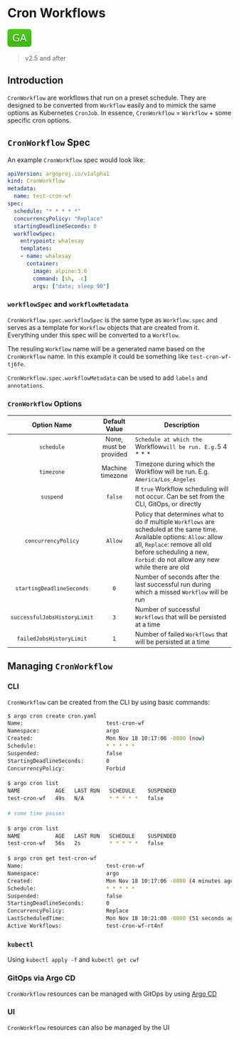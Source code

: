 # Cron Workflows

![GA](assets/ga.svg)

> v2.5 and after

## Introduction

`CronWorkflow` are workflows that run on a preset schedule. They are designed to be converted from `Workflow` easily and to mimick the same options as Kubernetes `CronJob`. In essence, `CronWorkflow` = `Workflow` + some specific cron options.

## `CronWorkflow` Spec

An example `CronWorkflow` spec would look like:

```yaml
apiVersion: argoproj.io/v1alpha1
kind: CronWorkflow
metadata:
  name: test-cron-wf
spec:
  schedule: "* * * * *"
  concurrencyPolicy: "Replace"
  startingDeadlineSeconds: 0
  workflowSpec:
    entrypoint: whalesay
    templates:
    - name: whalesay
      container:
        image: alpine:3.6
        command: [sh, -c]
        args: ["date; sleep 90"]
```

### `workflowSpec` and `workflowMetadata`

`CronWorkflow.spec.workflowSpec` is the same type as `Workflow.spec` and serves as a template for `Workflow` objects that are created from it. Everything under this spec will be converted to a `Workflow`.

The resuling `Workflow` name will be a generated name based on the `CronWorkflow` name. In this example it could be something like `test-cron-wf-tj6fe`.

`CronWorkflow.spec.workflowMetadata` can be used to add `labels` and `annotations`.

### `CronWorkflow` Options

|          Option Name         |      Default Value     | Description                                                                                                                                                                                                                            |
|:----------------------------:|:----------------------:|----------------------------------------------------------------------------------------------------------------------------------------------------------------------------------------------------------------------------------------|
|          `schedule`          | None, must be provided | `Schedule at which the `Workflow` will be run. E.g. `5 4 * * *                                                                                                                                                                         |
|          `timezone`          |    Machine timezone    | Timezone during which the Workflow will be run. E.g. `America/Los_Angeles`                                                                                                                                                             |
|           `suspend`          |         `false`        | If `true` Workflow scheduling will not occur. Can be set from the CLI, GitOps, or directly                                                                                                                                             |
|      `concurrencyPolicy`     |         `Allow`        | Policy that determines what to do if multiple `Workflows` are scheduled at the same time. Available options: `Allow`: allow all, `Replace`: remove all old before scheduling a new, `Forbid`: do not allow any new while there are old |
| `startingDeadlineSeconds`    |           `0`          | Number of seconds after the last successful run during which a missed `Workflow` will be run                                                                                                                                           |
| `successfulJobsHistoryLimit` |           `3`          | Number of successful `Workflows` that will be persisted at a time                                                                                                                                                                      |
| `failedJobsHistoryLimit`     | `1`                    | Number of failed `Workflows` that will be persisted at a time                                                                                                                                                                          |

## Managing `CronWorkflow`

### CLI

`CronWorkflow` can be created from the CLI by using basic commands:

```sh
$ argo cron create cron.yaml
Name:                          test-cron-wf
Namespace:                     argo
Created:                       Mon Nov 18 10:17:06 -0800 (now)
Schedule:                      * * * * *
Suspended:                     false
StartingDeadlineSeconds:       0
ConcurrencyPolicy:             Forbid

$ argo cron list
NAME           AGE   LAST RUN   SCHEDULE    SUSPENDED
test-cron-wf   49s   N/A        * * * * *   false

# some time passes

$ argo cron list
NAME           AGE   LAST RUN   SCHEDULE    SUSPENDED
test-cron-wf   56s   2s         * * * * *   false

$ argo cron get test-cron-wf
Name:                          test-cron-wf
Namespace:                     argo
Created:                       Mon Nov 18 10:17:06 -0800 (4 minutes ago)
Schedule:                      * * * * *
Suspended:                     false
StartingDeadlineSeconds:       0
ConcurrencyPolicy:             Replace
LastScheduledTime:             Mon Nov 18 10:21:00 -0800 (51 seconds ago)
Active Workflows:              test-cron-wf-rt4nf
```

### `kubectl`

Using `kubectl apply -f` and `kubectl get cwf`

### GitOps via Argo CD

`CronWorkflow` resources can be managed with GitOps by using [Argo CD](https://github.com/argoproj/argo-cd)

### UI

`CronWorkflow` resources can also be managed by the UI
